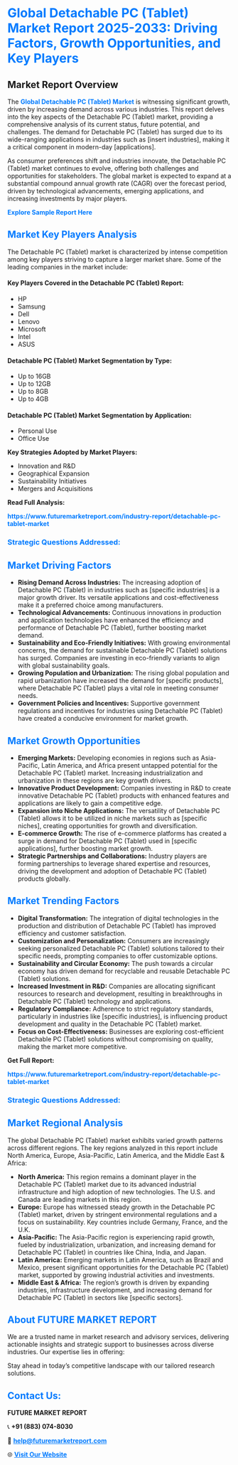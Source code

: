 <h1 style="color: #007BFF;">Global Detachable PC (Tablet) Market Report 2025-2033: Driving Factors, Growth Opportunities, and Key Players</h1>

<section id="overview">
<h2>Market Report Overview</h2>
<p>The <a href="https://www.futuremarketreport.com/industry-report/detachable-pc-tablet-market" style="color: #007BFF; text-decoration: none;"><strong>Global Detachable PC (Tablet) Market</strong></a> is witnessing significant growth, driven by increasing demand across various industries. This report delves into the key aspects of the Detachable PC (Tablet) market, providing a comprehensive analysis of its current status, future potential, and challenges. The demand for Detachable PC (Tablet) has surged due to its wide-ranging applications in industries such as [insert industries], making it a critical component in modern-day [applications].</p>
<p>As consumer preferences shift and industries innovate, the Detachable PC (Tablet) market continues to evolve, offering both challenges and opportunities for stakeholders. The global market is expected to expand at a substantial compound annual growth rate (CAGR) over the forecast period, driven by technological advancements, emerging applications, and increasing investments by major players.</p>
</section>

<section id="overview">
<p><a href="https://www.futuremarketreport.com/request-sample/reportId=81842" style="color: #007BFF; text-decoration: none;"><strong>Explore Sample Report Here</strong></a></p>
</section>

<section id="key-players">
<h2 style="color: #007BFF;">Market Key Players Analysis</h2>
<p>The Detachable PC (Tablet) market is characterized by intense competition among key players striving to capture a larger market share. Some of the leading companies in the market include:</p>
<h4>Key Players Covered in the Detachable PC (Tablet) Report:</h4>
<ul><li>HP</li><li>Samsung</li><li>Dell</li><li>Lenovo</li><li>Microsoft</li><li>Intel</li><li>ASUS</li></ul>
<h4>Detachable PC (Tablet) Market Segmentation by Type:</h4>
<ul><li>Up to 16GB</li><li>Up to 12GB</li><li>Up to 8GB</li><li>Up to 4GB</li></ul>

<h4>Detachable PC (Tablet) Market Segmentation by Application:</h4>
<ul><li>Personal Use</li><li>Office Use</li></ul>
<p><strong>Key Strategies Adopted by Market Players:</strong></p>
<ul>
<li>Innovation and R&D</li>
<li>Geographical Expansion</li>
<li>Sustainability Initiatives</li>
<li>Mergers and Acquisitions</li>
</ul>
</section>

<section>
<p><strong>Read Full Analysis: </strong></p><a href="https://www.futuremarketreport.com/industry-report/detachable-pc-tablet-market" style="color: #007BFF; text-decoration: none;"><strong>https://www.futuremarketreport.com/industry-report/detachable-pc-tablet-market</strong></a>
<h3 style="color: #007BFF;">Strategic Questions Addressed:</h3>
</section>

<section id="driving-factors">
<h2 style="color: #007BFF;">Market Driving Factors</h2>
<ul>
<li><strong>Rising Demand Across Industries:</strong> The increasing adoption of Detachable PC (Tablet) in industries such as [specific industries] is a major growth driver. Its versatile applications and cost-effectiveness make it a preferred choice among manufacturers.</li>
<li><strong>Technological Advancements:</strong> Continuous innovations in production and application technologies have enhanced the efficiency and performance of Detachable PC (Tablet), further boosting market demand.</li>
<li><strong>Sustainability and Eco-Friendly Initiatives:</strong> With growing environmental concerns, the demand for sustainable Detachable PC (Tablet) solutions has surged. Companies are investing in eco-friendly variants to align with global sustainability goals.</li>
<li><strong>Growing Population and Urbanization:</strong> The rising global population and rapid urbanization have increased the demand for [specific products], where Detachable PC (Tablet) plays a vital role in meeting consumer needs.</li>
<li><strong>Government Policies and Incentives:</strong> Supportive government regulations and incentives for industries using Detachable PC (Tablet) have created a conducive environment for market growth.</li>
</ul>
</section>

<section id="growth-opportunities">
<h2 style="color: #007BFF;">Market Growth Opportunities</h2>
<ul>
<li><strong>Emerging Markets:</strong> Developing economies in regions such as Asia-Pacific, Latin America, and Africa present untapped potential for the Detachable PC (Tablet) market. Increasing industrialization and urbanization in these regions are key growth drivers.</li>
<li><strong>Innovative Product Development:</strong> Companies investing in R&D to create innovative Detachable PC (Tablet) products with enhanced features and applications are likely to gain a competitive edge.</li>
<li><strong>Expansion into Niche Applications:</strong> The versatility of Detachable PC (Tablet) allows it to be utilized in niche markets such as [specific niches], creating opportunities for growth and diversification.</li>
<li><strong>E-commerce Growth:</strong> The rise of e-commerce platforms has created a surge in demand for Detachable PC (Tablet) used in [specific applications], further boosting market growth.</li>
<li><strong>Strategic Partnerships and Collaborations:</strong> Industry players are forming partnerships to leverage shared expertise and resources, driving the development and adoption of Detachable PC (Tablet) products globally.</li>
</ul>
</section>

<section id="trending-factors">
<h2 style="color: #007BFF;">Market Trending Factors</h2>
<ul>
<li><strong>Digital Transformation:</strong> The integration of digital technologies in the production and distribution of Detachable PC (Tablet) has improved efficiency and customer satisfaction.</li>
<li><strong>Customization and Personalization:</strong> Consumers are increasingly seeking personalized Detachable PC (Tablet) solutions tailored to their specific needs, prompting companies to offer customizable options.</li>
<li><strong>Sustainability and Circular Economy:</strong> The push towards a circular economy has driven demand for recyclable and reusable Detachable PC (Tablet) solutions.</li>
<li><strong>Increased Investment in R&D:</strong> Companies are allocating significant resources to research and development, resulting in breakthroughs in Detachable PC (Tablet) technology and applications.</li>
<li><strong>Regulatory Compliance:</strong> Adherence to strict regulatory standards, particularly in industries like [specific industries], is influencing product development and quality in the Detachable PC (Tablet) market.</li>
<li><strong>Focus on Cost-Effectiveness:</strong> Businesses are exploring cost-efficient Detachable PC (Tablet) solutions without compromising on quality, making the market more competitive.</li>
</ul>
</section>

<section>
<p><strong>Get Full Report: </strong></p><a href="https://www.futuremarketreport.com/industry-report/detachable-pc-tablet-market" style="color: #007BFF; text-decoration: none;"><strong>https://www.futuremarketreport.com/industry-report/detachable-pc-tablet-market</strong></a>
<h3 style="color: #007BFF;">Strategic Questions Addressed:</h3>
</section>


<section id="regional-analysis">
<h2 style="color: #007BFF;">Market Regional Analysis</h2>
<p>The global Detachable PC (Tablet) market exhibits varied growth patterns across different regions. The key regions analyzed in this report include North America, Europe, Asia-Pacific, Latin America, and the Middle East & Africa:</p>
<ul>
<li><strong>North America:</strong> This region remains a dominant player in the Detachable PC (Tablet) market due to its advanced industrial infrastructure and high adoption of new technologies. The U.S. and Canada are leading markets in this region.</li>
<li><strong>Europe:</strong> Europe has witnessed steady growth in the Detachable PC (Tablet) market, driven by stringent environmental regulations and a focus on sustainability. Key countries include Germany, France, and the U.K.</li>
<li><strong>Asia-Pacific:</strong> The Asia-Pacific region is experiencing rapid growth, fueled by industrialization, urbanization, and increasing demand for Detachable PC (Tablet) in countries like China, India, and Japan.</li>
<li><strong>Latin America:</strong> Emerging markets in Latin America, such as Brazil and Mexico, present significant opportunities for the Detachable PC (Tablet) market, supported by growing industrial activities and investments.</li>
<li><strong>Middle East & Africa:</strong> The region’s growth is driven by expanding industries, infrastructure development, and increasing demand for Detachable PC (Tablet) in sectors like [specific sectors].</li>
</ul>
</section>

<footer>
<h2 style="color: #007BFF;">About FUTURE MARKET REPORT</h2>
<p>We are a trusted name in market research and advisory services, delivering actionable insights and strategic support to businesses across diverse industries. Our expertise lies in offering:</p>

<p>Stay ahead in today’s competitive landscape with our tailored research solutions.</p>

<h2 style="color: #007BFF;">Contact Us:</h2>
<p><strong>FUTURE MARKET REPORT</strong></p>
<p>📞 <strong>+91 (883) 074-8030</strong></p>
<p>📧 <strong><a href="mailto:help@futuremarketreport.com" style="color: #007BFF;">help@futuremarketreport.com</a></strong></p>
<p>🌐 <strong><a href="https://www.futuremarketreport.com/" style="color: #007BFF;">Visit Our Website</a></strong></p>
</footer>